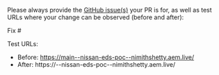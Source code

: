 Please always provide the [GitHub issue(s)](../issues) your PR is for, as well as test URLs where your change can be observed (before and after):

Fix #<gh-issue-id>

Test URLs:
- Before: https://main--nissan-eds-poc--nimithshetty.aem.live/
- After: https://<branch>--nissan-eds-poc--nimithshetty.aem.live/
